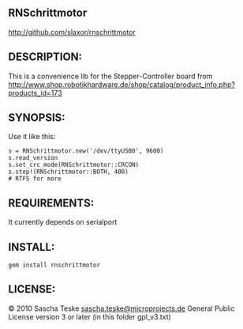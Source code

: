RNSchrittmotor
--------------
http://github.com/slaxor/rnschrittmotor

DESCRIPTION:
------------
This is a convenience lib for the Stepper-Controller board from
<http://www.shop.robotikhardware.de/shop/catalog/product_info.php?products_id=173>

SYNOPSIS:
---------
Use it like this:

    s = RNSchrittmotor.new('/dev/ttyUSB0', 9600)
    s.read_version
    s.set_crc_mode(RNSchrittmotor::CRCON)
    s.step!(RNSchrittmotor::BOTH, 400)
    # RTFS for more

REQUIREMENTS:
-------------
It currently depends on serialport

INSTALL:
--------
    gem install rnschrittmotor

LICENSE:
--------
© 2010 Sascha Teske <sascha.teske@microprojects.de>
General Public License version 3 or later (in this folder gpl_v3.txt)


